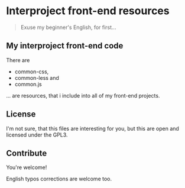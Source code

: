 Interproject front-end resources
================================
> Exuse my beginner's English, for first...

## My interproject front-end code

There are 
* common-css,
* common-less and
* common.js

... are resources, that i include into all of my front-end projects.

## License

I'm not sure, that this files are interesting for you, but
this are open and licensed under the GPL3.

## Contribute

You're welcome!

English typos corrections are welcome too.
